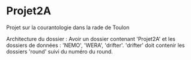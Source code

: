 # Projet2A

Projet sur la courantologie dans la rade de Toulon

Architecture du dossier :
Avoir un dossier contenant 'Projet2A' et les dossiers de données : 'NEMO', 'WERA', 'drifter'.
'drifter' doit contenir les dossiers 'round' suivi du numéro du round.
